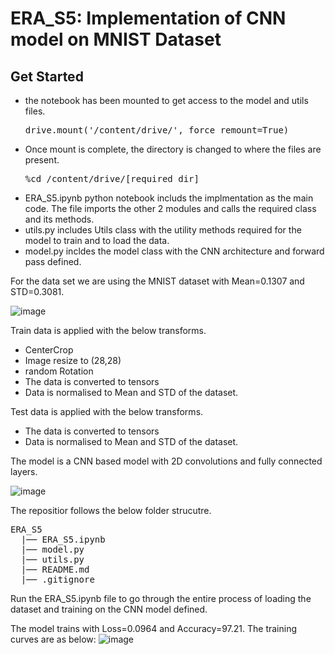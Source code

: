# ERA_S5: Implementation of CNN model on MNIST Dataset

## Get Started
- the notebook has been mounted to get access to the model and utils files.
  <pre>drive.mount('/content/drive/', force_remount=True)</pre>  
- Once mount is complete, the directory is changed to where the files are present.
  <pre>%cd /content/drive/[required_dir]</pre>
- ERA_S5.ipynb python notebook includs the implmentation as the main code. The file imports the other 2 modules and calls the required class and its methods.
- utils.py includes Utils class with the utility methods required for the model to train and to load the data.
- model.py incldes the model class with the CNN architecture and forward pass defined.

For the data set we are using the MNIST dataset with Mean=0.1307 and STD=0.3081.

![image](https://github.com/ShubhamVerma16/ERA_S5/assets/46774613/2aaa00a0-daa0-4a58-a038-d245d93664d4)


Train data is applied with the below transforms.
* CenterCrop
* Image resize to (28,28)
* random Rotation
* The data is converted to tensors
* Data is normalised to Mean and STD of the dataset.

Test data is applied with the below transforms.
* The data is converted to tensors
* Data is normalised to Mean and STD of the dataset.

The model is a CNN based model with 2D convolutions and fully connected layers.

![image](https://github.com/ShubhamVerma16/ERA_S5/assets/46774613/9c488a5f-e581-4306-a422-99e2cf9b1a79)

The repositior follows the below folder strucutre.
<pre>ERA_S5
  |── ERA_S5.ipynb
  |── model.py
  |── utils.py
  |── README.md
  |── .gitignore
</pre>


Run the ERA_S5.ipynb file to go through the entire process of loading the dataset and training on the CNN model defined.

The model trains with Loss=0.0964 and Accuracy=97.21. The training curves are as below:
![image](https://github.com/ShubhamVerma16/ERA_S5/assets/46774613/c33fd93a-f4f2-4afc-a2f6-d6d8875df1d1)
